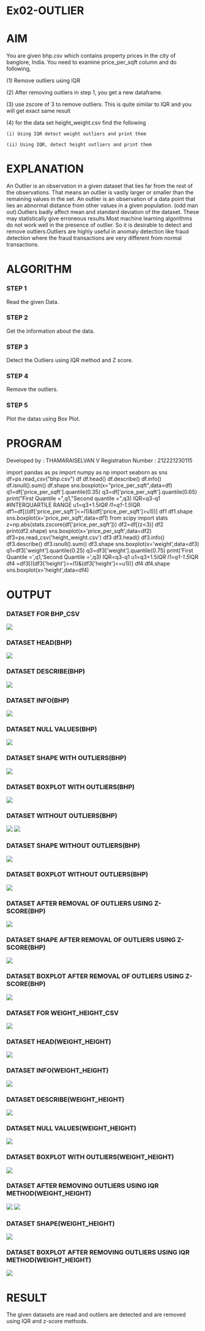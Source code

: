 # Ex02-OUTLIER

# AIM
You are given bhp.csv which contains property prices in the city of banglore, India. You need to examine price_per_sqft column and do following,

(1) Remove outliers using IQR 

(2) After removing outliers in step 1, you get a new dataframe.

(3) use zscore of 3 to remove outliers. This is quite similar to IQR and you will get exact same result

(4) for the data set height_weight.csv find the following

    (i) Using IQR detect weight outliers and print them

    (ii) Using IQR, detect height outliers and print them
 
# EXPLANATION
   
 An Outlier is an observation in a given dataset that lies far from the rest of the observations. That means an outlier is vastly larger or smaller than the remaining values in the set. An outlier is an observation of a data point that lies an abnormal distance from other values in a given population. (odd man out).Outliers badly affect mean and standard deviation of the dataset. These may statistically give erroneous results.Most machine learning algorithms do not work well in the presence of outlier. So it is desirable to detect and remove outliers.Outliers are highly useful in anomaly detection like fraud detection where the fraud transactions are very different from normal transactions.  

# ALGORITHM

### STEP 1
Read the given Data.

### STEP 2
Get the information about the data.

### STEP 3
Detect the Outliers using IQR method and Z score.

### STEP 4
Remove the outliers.

### STEP 5
Plot the datas using Box Plot.

# PROGRAM


Developed by : THAMARAISELVAN V
Registration Number : 212221230115


import pandas as ps
import numpy as np
import seaborn as sns
df=ps.read_csv("bhp.csv")
df
df.head()
df.describe()
df.info()
df.isnull().sum()
df.shape
sns.boxplot(x="price_per_sqft",data=df)
q1=df['price_per_sqft'].quantile(0.35)
q3=df['price_per_sqft'].quantile(0.65)
print("First Quantile =",q1,"Second quantile =",q3)
IQR=q3-q1 #INTERQUARTILE RANGE
u1=q3+1.5*IQR
l1=q1-1.5*IQR
df1=df[((df['price_per_sqft']<=l1)&(df['price_per_sqft']>u1))]
df1
df1.shape
sns.boxplot(x='price_per_sqft',data=df1)
from scipy import stats
z=np.abs(stats.zscore(df['price_per_sqft']))
df2=df[(z<3)]
df2
print(df2.shape)
sns.boxplot(x='price_per_sqft',data=df2)
df3=ps.read_csv('height_weight.csv')
df3
df3.head()
df3.info()
df3.describe()
df3.isnull().sum()
df3.shape
sns.boxplot(x='weight',data=df3)
q1=df3['weight'].quantile(0.25)
q3=df3['weight'].quantile(0.75)
print('First Quantile =',q1,'Second Quantile =',q3)
IQR=q3-q1
u1=q3+1.5*IQR
l1=q1-1.5*IQR
df4 =df3[((df3['height']>=l1)&(df3['height']<=u1))]
df4
df4.shape
sns.boxplot(x='height',data=df4)


# OUTPUT

### DATASET FOR BHP_CSV
![](https://raw.githubusercontent.com/21001052/Ex02-Outlier/main/1.png)
### DATASET HEAD(BHP)
![](https://raw.githubusercontent.com/21001052/Ex02-Outlier/main/2.png)
### DATASET DESCRIBE(BHP)
![](https://raw.githubusercontent.com/21001052/Ex02-Outlier/main/3.png)
### DATASET INFO(BHP)
![](https://raw.githubusercontent.com/21001052/Ex02-Outlier/main/4.png)
### DATASET NULL VALUES(BHP)
![](https://raw.githubusercontent.com/21001052/Ex02-Outlier/main/5.png)
### DATASET SHAPE WITH OUTLIERS(BHP)
![](https://raw.githubusercontent.com/21001052/Ex02-Outlier/main/6.png)
### DATASET BOXPLOT WITH OUTLIERS(BHP)
![](https://raw.githubusercontent.com/21001052/Ex02-Outlier/main/7.png)
### DATASET WITHOUT OUTLIERS(BHP)
![](https://raw.githubusercontent.com/21001052/Ex02-Outlier/main/8.png)
![](https://raw.githubusercontent.com/21001052/Ex02-Outlier/main/9.png)
### DATASET SHAPE WITHOUT OUTLIERS(BHP)
![](https://raw.githubusercontent.com/21001052/Ex02-Outlier/main/10.png)
### DATASET BOXPLOT WITHOUT OUTLIERS(BHP)
![](https://raw.githubusercontent.com/21001052/Ex02-Outlier/main/11.png)
### DATASET AFTER REMOVAL OF OUTLIERS USING Z-SCORE(BHP)
![](https://raw.githubusercontent.com/21001052/Ex02-Outlier/main/12.png)
### DATASET SHAPE AFTER REMOVAL OF OUTLIERS USING Z-SCORE(BHP)
![](https://raw.githubusercontent.com/21001052/Ex02-Outlier/main/13.png)
### DATASET BOXPLOT AFTER REMOVAL OF OUTLIERS USING Z-SCORE(BHP)
![](https://raw.githubusercontent.com/21001052/Ex02-Outlier/main/14.png)
### DATASET FOR WEIGHT_HEIGHT_CSV
![](https://raw.githubusercontent.com/21001052/Ex02-Outlier/main/15.png)
### DATASET HEAD(WEIGHT_HEIGHT)
![](https://raw.githubusercontent.com/21001052/Ex02-Outlier/main/16.png)
### DATASET INFO(WEIGHT_HEIGHT)
![](https://raw.githubusercontent.com/21001052/Ex02-Outlier/main/17.png)
### DATASET DESCRIBE(WEIGHT_HEIGHT)
![](https://raw.githubusercontent.com/21001052/Ex02-Outlier/main/18.png)
### DATASET NULL VALUES(WEIGHT_HEIGHT)
![](https://raw.githubusercontent.com/21001052/Ex02-Outlier/main/19.png)
### DATASET BOXPLOT WITH OUTLIERS(WEIGHT_HEIGHT)
![](https://raw.githubusercontent.com/21001052/Ex02-Outlier/main/20.png)
### DATASET AFTER REMOVING OUTLIERS USING IQR METHOD(WEIGHT_HEIGHT)
![](https://raw.githubusercontent.com/21001052/Ex02-Outlier/main/22.png)
![](https://raw.githubusercontent.com/21001052/Ex02-Outlier/main/21.png)
### DATASET SHAPE(WEIGHT_HEIGHT)
![](https://raw.githubusercontent.com/21001052/Ex02-Outlier/main/23.png)
### DATASET BOXPLOT AFTER REMOVING OUTLIERS USING IQR METHOD(WEIGHT_HEIGHT)
![](https://raw.githubusercontent.com/21001052/Ex02-Outlier/main/24.png)

# RESULT
The given datasets are read and outliers are detected and are removed using IQR and z-score methods.
